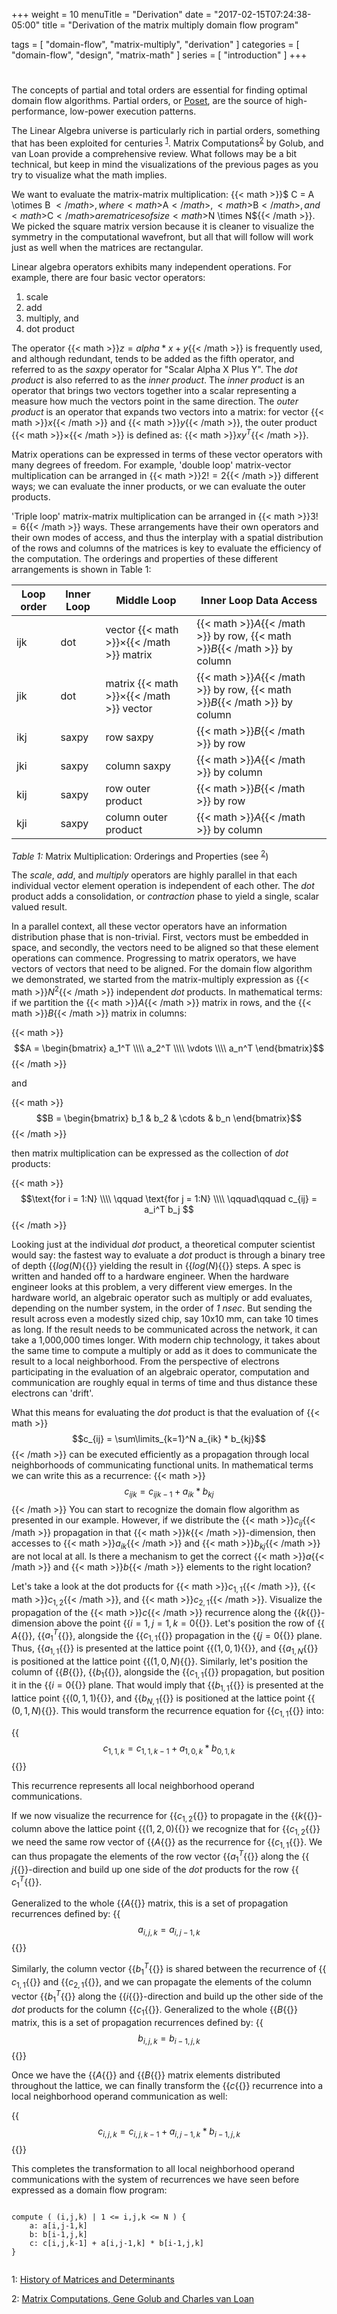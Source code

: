 +++
weight = 10
menuTitle = "Derivation"
date = "2017-02-15T07:24:38-05:00"
title = "Derivation of the matrix multiply domain flow program"

tags = [ "domain-flow", "matrix-multiply", "derivation" ]
categories = [ "domain-flow", "design", "matrix-math" ]
series = [ "introduction" ]
+++

# 

The concepts of partial and total orders are essential for finding optimal domain flow algorithms. 
Partial orders, or [Poset](https://en.wikipedia.org/wiki/Partially_ordered_set), are the
source of high-performance, low-power execution patterns. 

The Linear Algebra universe is particularly rich in partial orders, something that has been exploited 
for centuries <sup>[1](#history)</sup>. Matrix Computations<sup>[2](#matrix-computations)</sup> by Golub, and van Loan provide 
a comprehensive review. What follows may be a bit technical, but keep in mind the visualizations of the previous
pages as you try to visualize what the math implies.

We want to evaluate the matrix-matrix multiplication: {{< math >}}$ C = A \otimes B ${{< /math >}}, where
{{< math >}}$A${{< /math >}}, {{< math >}}$B${{< /math >}}, and {{< math >}}$C${{< /math >}} 
are matrices of size {{< math >}}$N \times N${{< /math >}}.
We picked the square matrix version because it is cleaner to visualize the symmetry in the computational
wavefront, but all that will follow will work just as well when the matrices are rectangular.

Linear algebra operators exhibits many independent operations. For example, there are four basic vector operators:
1. scale
2. add 
3. multiply, and 
4. dot product 

The operator {{< math >}}$z = alpha * x + y${{< /math >}} is frequently used, and although redundant, tends
to be added as the fifth operator, and referred to as the _saxpy_ operator for "Scalar Alpha X Plus Y". 
The _dot product_ is also referred to as the _inner product_. The _inner product_ is an operator that 
brings two vectors together into a scalar representing a measure how much the vectors point in the same direction.
The _outer product_ is an operator that expands two vectors into a matrix: for vector 
{{< math >}}$x${{< /math >}} and {{< math >}}$y${{< /math >}}, the outer product {{< math >}}$\times${{< /math >}} 
is defined as: {{< math >}}$xy^T${{< /math >}}.

Matrix operations can be expressed in terms of these vector operators with many degrees of freedom. 
For example, 'double loop' matrix-vector multiplication can be arranged in {{< math >}}$2! = 2${{< /math >}} 
different ways; we can evaluate the inner products, or we can evaluate the outer products.

'Triple loop' matrix-matrix multiplication can be arranged in {{< math >}}$3! = 6${{< /math >}} ways. 
These arrangements have their own operators and their own modes of access, and thus the interplay 
with a spatial distribution of the rows and columns of the matrices is key to
evaluate the efficiency of the computation. The orderings and properties of these different 
arrangements is shown in Table 1:

| Loop order | Inner Loop | Middle Loop                                     | Inner Loop Data Access      |
|------------|------------|-------------------------------------------------|-----------------------------|
| ijk | dot | vector {{< math >}}$\times${{< /math >}} matrix | {{< math >}}$A${{< /math >}} by row, {{< math >}}$B${{< /math >}} by column |
| jik | dot | matrix {{< math >}}$\times${{< /math >}} vector | {{< math >}}$A${{< /math >}} by row, {{< math >}}$B${{< /math >}} by column   |
| ikj | saxpy | row saxpy                                       | {{< math >}}$B${{< /math >}} by row                  |
| jki | saxpy | column saxpy                                    | {{< math >}}$A${{< /math >}} by column               |
| kij | saxpy | row outer product                               | {{< math >}}$B${{< /math >}} by row                  |
| kji | saxpy | column outer product                            | {{< math >}}$A${{< /math >}} by column               |

*Table 1:* Matrix Multiplication: Orderings and Properties (see <sup>[2](#matrix-computations)</sup>)

The _*scale*_, _*add*_, and _*multiply*_ operators are highly parallel in that each individual 
vector element operation is independent of each other. The _*dot*_ product adds a consolidation, 
or _contraction_ phase to yield a single, scalar valued result. 

In a parallel context, all these vector operators have an information distribution phase that is non-trivial. 
First, vectors must be embedded in space, and secondly, the vectors need to be aligned so that these 
element operations can commence. Progressing to matrix operators, we have vectors of vectors that need 
to be aligned. For the domain flow algorithm we demonstrated, we started from the matrix-multiply expression 
as {{< math >}}$N^2${{< /math >}} independent _dot_ products. 
In mathematical terms: if we partition the {{< math >}}$A${{< /math >}} matrix in rows, and the
{{< math >}}$B${{< /math >}} matrix in columns:

{{< math >}}$$A = \begin{bmatrix} a_1^T \\\\ a_2^T \\\\ \vdots \\\\ a_n^T \end{bmatrix}$${{< /math >}}

and

{{< math >}}$$B = \begin{bmatrix} b_1 & b_2 & \cdots & b_n \end{bmatrix}$$ {{< /math >}}

then matrix multiplication can be expressed as the collection of _dot_ products:

{{< math >}}$$\text{for i = 1:N} \\\\ \qquad \text{for j = 1:N} \\\\ \qquad\qquad c_{ij} = a_i^T b_j $${{< /math >}}

Looking just at the individual _dot_ product, a theoretical computer scientist would say: the fastest way 
to evaluate a _dot_ product is through a binary tree of depth {{<math>}}$log(N)${{</math>}} 
yielding the result in {{<math>}}$log(N)${{</math>}} steps. A spec is written and handed off to a 
hardware engineer. When the hardware engineer looks at this problem, a very different view emerges.
In the hardware world, an algebraic operator such as multiply or add evaluates, depending on the number system, 
in the order of _1 nsec_. But sending the result across even a modestly sized chip, say 10x10 mm, 
can take 10 times as long. If the result needs to be communicated across the network, it can take 
a 1,000,000 times longer. With modern chip technology, it takes about the same time to compute 
a multiply or add as it does to communicate the result to a local neighborhood. From the perspective 
of electrons participating in the evaluation of an algebraic operator, computation and communication 
are roughly equal in terms of time and thus distance these electrons can 'drift'.

What this means for evaluating the _dot_ product is that the evaluation of
{{< math >}}$$c_{ij} = \sum\limits_{k=1}^N a_{ik} * b_{kj}$${{< /math >}}
can be executed efficiently as a propagation through local neighborhoods of communicating functional units. 
In mathematical terms we can write this as a recurrence: 
{{< math >}}$$c_{ijk} = c_{ijk-1} + a_{ik} * b_{kj}$${{< /math >}}
You can start to recognize the domain flow algorithm as presented in our example. However, if we 
distribute the {{< math >}}$c_{ij}${{< /math >}} propagation in that {{< math >}}$k${{< /math >}}-dimension,
then accesses to {{< math >}}$a_{ik}${{< /math >}} and {{< math >}}$b_{kj}${{< /math >}} are not local at all. 
Is there a mechanism to get the correct {{< math >}}$a${{< /math >}} and {{< math >}}$b${{< /math >}} elements 
to the right location?

Let's take a look at the dot products for {{< math >}}$c_{1,1}${{< /math >}}, {{< math >}}$c_{1,2}${{< /math >}}, 
and {{< math >}}$c_{2,1}${{< /math >}}. Visualize the propagation of the {{< math >}}$c${{< /math >}}
recurrence along the {{<math>}}$k${{</math>}}-dimension above the point 
{{<math>}}$i = 1, j = 1, k = 0${{</math>}}. Let's position the row of {{<math>}}$A${{</math>}}, 
{{<math>}}$a_1^T${{</math>}}, alongside the {{<math>}}$c_{1,1}${{</math>}} propagation in the
{{<math>}}$j = 0${{</math>}} plane. Thus, {{<math>}}$a_{1,1}${{</math>}} is presented at the 
lattice point {{<math>}}$(1,0,1)${{</math>}}, and {{<math>}}$a_{1,N}${{</math>}} is positioned
at the lattice point {{<math>}}$(1,0,N)${{</math>}}. Similarly, let's position the column of
{{<math>}}$B${{</math>}}, {{<math>}}$b_1${{</math>}}, alongside the {{<math>}}$c_{1,1}${{</math>}} propagation,
but position it in the {{<math>}}$i = 0${{</math>}} plane. That would imply that {{<math>}}$b_{1,1}${{</math>}} 
is presented at the lattice point {{<math>}}$(0,1,1)${{</math>}}, and {{<math>}}$b_{N,1}${{</math>}} 
is positioned at the lattice point {{<math>}}$(0,1,N)${{</math>}}. This would transform the recurrence 
equation for {{<math>}}$c_{1,1}${{</math>}} into:

{{<math>}}$$c_{1,1,k} = c_{1,1,k-1} + a_{1,0,k} * b_{0,1,k}$${{</math>}}
 
This recurrence represents all local neighborhood operand communications.

If we now visualize the recurrence for {{<math>}}$c_{1,2}${{</math>}} to propagate in the
{{<math>}}$k${{</math>}}-column above the lattice point {{<math>}}$(1,2,0)${{</math>}} we
recognize that for {{<math>}}$c_{1,2}${{</math>}} we need the same row vector of {{<math>}}$A${{</math>}} 
as the recurrence for {{<math>}}$c_{1,1}${{</math>}}. We can thus propagate the elements of the row 
vector {{<math>}}$a_1^T${{</math>}} along the {{<math>}}$j${{</math>}}-direction and build up one side 
of the _dot_ products for the row {{<math>}}$c_1^T${{</math>}}.

Generalized to the whole {{<math>}}$A${{</math>}} matrix, this is a set of propagation recurrences 
defined by: {{<math>}}$$ a_{i,j,k} = a_{i,j-1,k}$${{</math>}}

Similarly, the column vector {{<math>}}$b_1^T${{</math>}} is shared between the recurrence of
{{<math>}}$c_{1,1}${{</math>}} and {{<math>}}$c_{2,1}${{</math>}}, and we can propagate
the elements of the column vector {{<math>}}$b_1^T${{</math>}} along the {{<math>}}$i${{</math>}}-direction 
and build up the other side of the _dot_ products for the column {{<math>}}$c_1${{</math>}}. 
Generalized to the whole {{<math>}}$B${{</math>}} matrix, this is a set of propagation recurrences 
defined by: {{<math>}}$$ b_{i,j,k} = b_{i-1,j,k}$${{</math>}}

Once we have the {{<math>}}$A${{</math>}} and {{<math>}}$B${{</math>}} matrix elements distributed 
throughout the lattice, we can finally transform the {{<math>}}$c${{</math>}} recurrence into a 
local neighborhood operand communication as well: 

{{<math>}}$$c_{i,j,k} = c_{i,j,k-1} + a_{i,j-1,k} * b_{i-1,j,k}$${{</math>}}

This completes the transformation to all local neighborhood operand communications with the
system of recurrences we have seen before expressed as a domain flow program:

```

compute ( (i,j,k) | 1 <= i,j,k <= N ) {
    a: a[i,j-1,k]
    b: b[i-1,j,k]
    c: c[i,j,k-1] + a[i,j-1,k] * b[i-1,j,k]
}
    
```	

<a name="history">1</a>: [History of Matrices and Determinants](https://mathshistory.st-andrews.ac.uk/HistTopics/Matrices_and_determinants/)

<a name="matrix-computations">2</a>: [Matrix Computations, Gene Golub and Charles van Loan](https://cs.cornell.edu/cv/cvl_home/books/)
